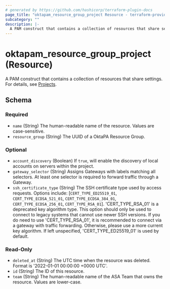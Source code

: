 ```yaml
---
# generated by https://github.com/hashicorp/terraform-plugin-docs
page_title: "oktapam_resource_group_project Resource - terraform-provider-oktapam"
subcategory: ""
description: |-
  A PAM construct that contains a collection of resources that share settings. For details, see Projects https://help.okta.com/okta_help.htm?type=oie&id=ext-pam-projects.
---
```


# oktapam_resource_group_project (Resource)

A PAM construct that contains a collection of resources that share settings. For details, see [Projects](https://help.okta.com/okta_help.htm?type=oie&id=ext-pam-projects).



<!-- schema generated by tfplugindocs -->
## Schema

### Required

- `name` (String) The human-readable name of the resource. Values are case-sensitive.
- `resource_group` (String) The UUID of a OktaPA Resource Group.

### Optional

- `account_discovery` (Boolean) If `true`, will enable the discovery of local accounts on servers within the project.
- `gateway_selector` (String) Assigns Gateways with labels matching all selectors. At least one selector is required to forward traffic through a Gateway.
- `ssh_certificate_type` (String) The SSH certificate type used by access requests. Options include: [`CERT_TYPE_ED25519_01`, `CERT_TYPE_ECDSA_521_01`, `CERT_TYPE_ECDSA_384_01`, `CERT_TYPE_ECDSA_256_01`, `CERT_TYPE_RSA_01`]. 'CERT_TYPE_RSA_01' is a deprecated key algorithm type. This option should only be used to connect to legacy systems that cannot use newer SSH versions. If you do need to use 'CERT_TYPE_RSA_01', it is recommended to connect via a gateway with traffic forwarding. Otherwise, please use a more current key algorithm. If left unspecified, 'CERT_TYPE_ED25519_01' is used by default.

### Read-Only

- `deleted_at` (String) The UTC time when the resource was deleted. Format is '2022-01-01 00:00:00 +0000 UTC'.
- `id` (String) The ID of this resource.
- `team` (String) The human-readable name of the ASA Team that owns the resource. Values are lower-case.
